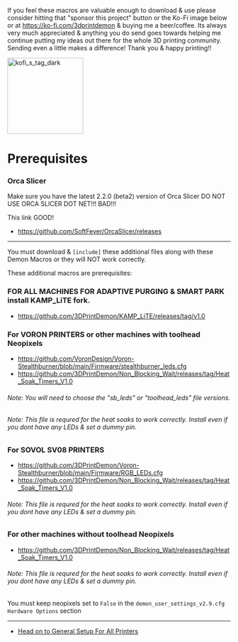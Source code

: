 
If you feel these macros are valuable enough to download & use please consider hitting that "sponsor this project" button or the Ko-Fi image below or at https://ko-fi.com/3dprintdemon & buying me a beer/coffee. Its always very much appreciated & anything you do send goes towards helping me continue putting my ideas out there for the whole 3D printing community. Sending even a little makes a difference! Thank you & happy printing!!

[<img width="171" alt="kofi_s_tag_dark" src="https://github.com/3DPrintDemon/Demon_Klipper_Essentials_Unified/assets/122202359/08473899-563b-4b4d-9409-5e6602d6ec44">](https://ko-fi.com/3dprintdemon)

# Prerequisites

### Orca Slicer

Make sure you have the latest 2.2.0 (beta2) version of Orca Slicer DO NOT USE ORCA SLICER DOT NET!!! BAD!!!

This link GOOD!

- https://github.com/SoftFever/OrcaSlicer/releases

******************************

You must download & `[include]` these additional files along with these Demon Macros or they will NOT work correctly.


These additional macros are prerequisites:

### **FOR ALL MACHINES FOR ADAPTIVE PURGING & SMART PARK install KAMP_LiTE fork.**
- https://github.com/3DPrintDemon/KAMP_LiTE/releases/tag/v1.0

### **For VORON PRINTERS or other machines with toolhead Neopixels**
- https://github.com/VoronDesign/Voron-Stealthburner/blob/main/Firmware/stealthburner_leds.cfg
- https://github.com/3DPrintDemon/Non_Blocking_Wait/releases/tag/Heat_Soak_Timers_V1.0
  
###### Note: You will need to choose the "sb_leds" or "toolhead_leds" file versions. 

###### Note: This file is requred for the heat soaks to work correctly. Install even if you dont have any LEDs & set a dummy pin.

### **For SOVOL SV08 PRINTERS**
- https://github.com/3DPrintDemon/Voron-Stealthburner/blob/main/Firmware/RGB_LEDs.cfg
- https://github.com/3DPrintDemon/Non_Blocking_Wait/releases/tag/Heat_Soak_Timers_V1.0
  
###### Note: This file is requred for the heat soaks to work correctly. Install even if you dont have any LEDs & set a dummy pin.

### **For other machines without toolhead Neopixels**
- https://github.com/3DPrintDemon/Non_Blocking_Wait/releases/tag/Heat_Soak_Timers_V1.0
  
###### Note: This file is requred for the heat soaks to work correctly. Install even if you dont have any LEDs & set a dummy pin.

You must keep neopixels set to `False` in the `demon_user_settings_v2.9.cfg` `Hardware Options` section

******************************

- [Head on to General Setup For All Printers](https://github.com/3DPrintDemon/Demon_Klipper_Essentials_Unified/blob/main/Documentation/INSTALL_INSTRUCTIONS/General%20_Setup_For_All_Printers/INSTALL_INSTRUCTIONS.md)
